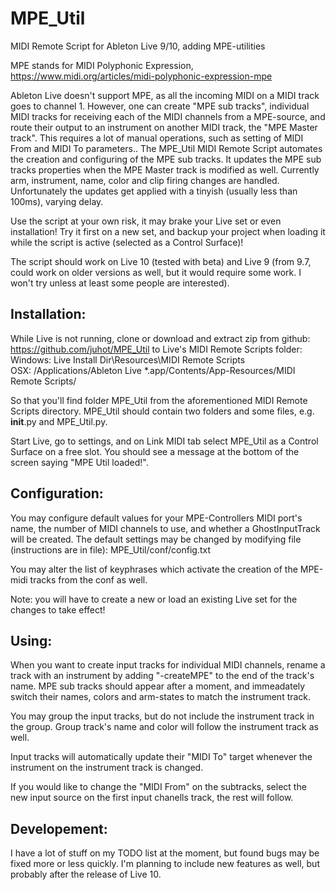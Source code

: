# MPE_Util
MIDI Remote Script for Ableton Live 9/10, adding MPE-utilities

MPE stands for MIDI Polyphonic Expression, https://www.midi.org/articles/midi-polyphonic-expression-mpe

Ableton Live doesn't support MPE, as all the incoming MIDI on a MIDI track goes to channel 1. However, one can create
"MPE sub tracks", individual MIDI tracks for receiving each of the MIDI channels from a MPE-source, and route their
output to an instrument on another MIDI track, the "MPE Master track". This requires a lot of manual operations, such as
setting of MIDI From and MIDI To parameters.. The MPE_Util MIDI Remote Script automates the creation and configuring of
the MPE sub tracks. It updates the MPE sub tracks properties when the MPE Master track is modified as well. Currently
arm, instrument, name, color and clip firing changes are handled. Unfortunately the updates get applied with a tinyish
(usually less than 100ms), varying delay.

Use the script at your own risk, it may brake your Live set or even installation! Try it first on a new set, and backup
your project when loading it while the script is active (selected as a Control Surface)!

The script should work on Live 10 (tested with beta) and Live 9 (from 9.7, could work on older versions as well, but it
would require some work. I won't try unless at least some people are interested).

## Installation:
While Live is not running, clone or download and extract zip from github: https://github.com/juhot/MPE_Util to Live's
MIDI Remote Scripts folder:
Windows: Live Install Dir\Resources\MIDI Remote Scripts\
OSX: /Applications/Ableton Live *.app/Contents/App-Resources/MIDI Remote Scripts/

So that you'll find folder MPE_Util from the aforementioned MIDI Remote Scripts directory. MPE_Util should contain two
folders and some files, e.g. __init__.py and MPE_Util.py.

Start Live, go to settings, and on Link MIDI tab select MPE_Util as a Control Surface on a free slot. You should see a
message at the bottom of the screen saying "MPE Util loaded!".

## Configuration:
You may configure default values for your MPE-Controllers MIDI port's name, the number of MIDI channels to use, and
whether a GhostInputTrack will be created. The default settings may be changed by modifying file (instructions are in
file):
MPE_Util/conf/config.txt

You may alter the list of keyphrases which activate the creation of the MPE-midi tracks from the conf as well.

Note: you will have to create a new or load an existing Live set for the changes to take effect!


## Using:
When you want to create input tracks for individual MIDI channels, rename a track with an instrument by adding
"-createMPE" to the end of the track's name. MPE sub tracks should appear after a moment, and immeadately switch their
names, colors and arm-states to match the instrument track.

You may group the input tracks, but do not include the instrument track in the group. Group track's name and color
will follow the instrument track as well.

Input tracks will automatically update their "MIDI To" target whenever the instrument on the instrument track is changed.

If you would like to change the "MIDI From" on the subtracks, select the new input source on the first input chanells
track, the rest will follow.


## Developement:
I have a lot of stuff on my TODO list at the moment, but found bugs may be fixed more or less quickly. I'm planning to
include new features as well, but probably after the release of Live 10.